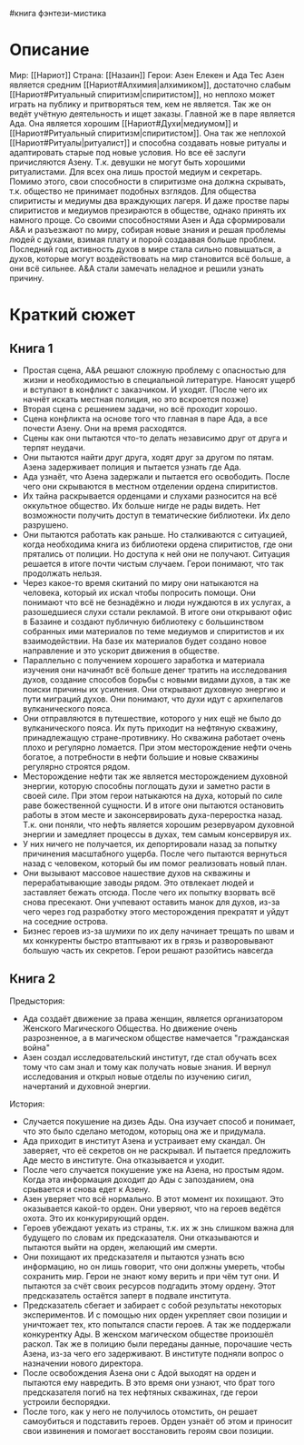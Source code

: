 #книга фэнтези-мистика


# Описание

Мир: [[Нариот]]
Страна: [[Назаин]]
Герои: Азен Елекен и Ада Тес
Азен является средним [[Нариот#Алхимия|алхимиком]], достаточно слабым [[Нариот#Ритуальный спиритизм|спиритистом]], но неплохо может играть на публику и притворяться тем, кем не является. Так же он ведёт учётную деятельность и ищет заказы.
Главной же в паре является Ада. Она является хорошим [[Нариот#Духи|медиумом]] и [[Нариот#Ритуальный спиритизм|спиритистом]]. Она так же неплохой [[Нариот#Ритуалы|ритуалист]] и способна создавать новые ритуалы и адаптировать старые под новые условия. Но все её заслуги причисляются Азену. Т.к. девушки не могут быть хорошими ритуалистами. Для всех она лишь простой медиум и секретарь.
Помимо этого, свои способности в спиритизме она должна скрывать, т.к. общество не принимает подобных взглядов. Для общества спиритисты и медиумы два враждующих лагеря. И даже простве пары спиритистов и медиумов презираются в обществе, однако принять их намного проще.
Со своими способностями Азен и Ада сформировали А&А и разъезжают по миру, собирая новые знания и решая проблемы людей с духами, взимая плату и порой создаавая больше проблем. 
Последний год активность духов в мире стала сильно повышаться, а духов, которые могут воздействовать на мир становится всё больше, а они всё сильнее.
А&А стали замечать неладное и решили узнать причину.

# Краткий сюжет
##  Книга 1
- Простая сцена, А&А решают сложную проблему с опасностью для жизни и необходимостью в  специальной литературе. Наносят ущерб и вступают в конфликт с заказчиком. И уходят. (После чего их начнёт искать местная полиция, но это вскроется позже)
- Вторая сцена с решением задачи, но всё проходит хорошо.
- Сцена конфликта на основе того что главная в паре Ада, а все почести Азену. Они на время расходятся.
- Сцены как они пытаются что-то делать независимо друг от друга и терпят неудачи.
- Они пытаются найти друг друга, ходят друг за другом по пятам. Азена задерживает полиция и пытается узнать где Ада.
- Ада узнаёт, что Азена задержали и пытается его освободить. После чего они скрываются в местном отделении ордена спиритистов.
- Их тайна раскрывается орденцами и слухами разносится на всё оккультное общество. Их больше нигде не рады видеть. Нет возможности получить доступ в тематические библиотеки. Их дело разрушено.
- Они пытаются работать как раньше. Но сталкиваются с ситуацией, когда необходима книга из библиотеки  ордена спиритистов, где они прятались от полиции. Но доступа к ней они не получают. Ситуация решается в итоге почти чистым случаем. Герои понимают, что так продолжать нельзя.
- Через какое-то время скитаний по миру они натыкаются на человека, который их искал чтобы попросить помощи. Они понимают что всё не безнадёжно и люди нуждаются в их услугах, а разошедшиеся слухи сстали рекламой. В итоге они открывают офис в Базаине и создают публичную библиотеку с большинством собранных ими материалов по теме медиумов и спиритистов и их взаимодействии. На базе их материалов будет создано новое направление и это ускорит движения в обществе.
- Параллельно с получением хорошего заработка и материала изучения они начинабт всё больше денег тратить на исследования духов, создание способов борьбы с новыми видами духов, а так же поиски причины их усиления. Они открывают духовную энергию и пути миграций духов. Они понимают, что духи идут с архипелагов вулканического пояса.
- Они отправляются в путешествие, которого у них ещё не было до вулканического пояса. Их путь приходит на нефтяную скважину, принадлежащую стране-противнику. Но скважина работает очень плохо и регулярно ломается. При этом месторождение нефти очень богатое, а потребности в нефти большие и новые скважины регулярно строятся рядом.
- Месторождение нефти так же является месторождением духовной энергии, которую способны поглощать духи и заметно расти в своей силе. При этом герои натыкаются на духа, который по силе раве божественной сущности. И в итоге они пытаются остановить работы в этом месте и законсервировать духа-переростка назад. Т.к. они поняли, что нефть является хорошим резервуаром духовной энергии и замедляет процессы в духах, тем самым консервируя их.
- У них ничего не получается, их депортировали назад за попытку причинения масштабного ущерба. После чего пытаются вернуться назад с человеком, который бы им помог реализовать новый план.
- Они вызывают массовое нашествие духов на скважины и перерабатывающие заводы рядом. Это отвлекает людей и заставляет бежать отсюда. После чего их попытку взорвать всё снова пресекают. Они учпевают оставить манок для духов, из-за чего через год разработку этого месторождения прекратят и уйдут на соседние острова.
- Бизнес героев из-за шумихи по их делу начинает трещать по швам и мх конкуренты быстро втаптывают их в грязь и разворовывают большую часть их секретов. Герои решают разойтись навсегда 

## Книга 2
Предыстория:
- Ада создаёт движение за права женщин, является организатором Женского Магического Общества. Но движение очень разрозненное, а в магическом обществе намечается "гражданская война"
- Азен создал исследовательский институт, где стал обучать всех тому что сам знал и тому как получать новые знания. И вернул исследования и открыл новые отделы по изучению сигил, начертаний и духовной энергии.

История:
- Случается покушение на дизеь Ады. Она изучает способ и понимает, что это было сделано методом, которыц она же и придумала.
- Ада приходит в институт Азена и устраивает ему скандал. Он заверяет, что её секретов он не раскрывал. И пытается предложить Аде место в институте. Она отказывается и уходит.
- После чего случается покушение уже на Азена, но простым ядом. Когда эта информация доходит до Ады с запозданием, она срывается и снова едет к Азену. 
- Азен уверяет что всё нормально. В этот момент их похищают. Это оказывается какой-то орден. Они уверяют, что на героев ведётся охота. Это их конкурирующий орден.
- Героев убеждают уехать из страны, т.к. их ж знь слишком важна для будущего по словам их предсказателя. Они отказываются и пытаются выйти на орден, желающий им смерти.
- Они похищают их предсказателя и пытаются узнать всю информацию, но он лишь говорит, что они должны умереть, чтобы сохранить мир. Герои не знают кому верить и при чём тут они. И пытаются за счёт своих ресурсов подгадить этому ордену. Этот предсказатель остаётся заперт в подвале института.
- Предсказатель сбегает и забирает с собой результаты некоторых экспериментов. И с помощью них орден укрепляет свои позиции и уничтожает тех, кто попытался спасти героев. А так же поддержали конкурентку Ады. В женском магическом обществе произошёл раскол. Так же в полицию были переданы данные, порочашие честь Азена, из-за чего его задерживают. В институте подняли вопрос о назначении нового директора.
- После освобождения Азена они с Адой выходят на орден и пытаются ему навредить. В это время они узнают, что брат того предсказателя погиб на тех нефтяных скважинах, где герои устроили беспорядки.
- После того, как у него не получилось отомстить, он решает самоубиться и подставить героев. Орден узнаёт об этом и приносит свои извинения и помогает восстановить героям свои позиции.